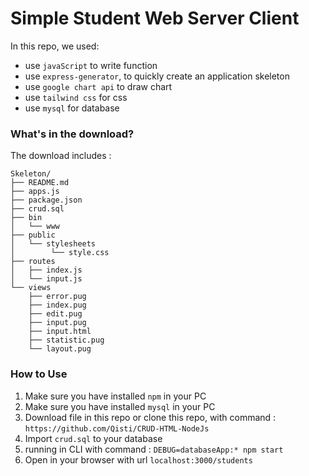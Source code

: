 # Simple Student Web Server Client 

In this repo, we used: 

* use `javaScript` to write function 
* use `express-generator`, to quickly create an application skeleton
* use `google chart api` to draw chart
* use `tailwind css` for css
* use `mysql` for database

### What's in the download?
The download includes :
```
Skeleton/
├── README.md
├── apps.js
├── package.json
├── crud.sql
├── bin
│   └── www
├── public
│   └── stylesheets
│        └── style.css
├── routes
│   ├── index.js
│   └── input.js
└── views
    ├── error.pug
    ├── index.pug
    ├── edit.pug
    ├── input.pug
    ├── input.html
    ├── statistic.pug
    └── layout.pug
```
### How to Use
1. Make sure you have installed `npm` in your PC
2. Make sure you have installed `mysql` in your PC
3. Download file in this repo or clone this repo, with command :
    `https://github.com/Qisti/CRUD-HTML-NodeJs`
4. Import `crud.sql` to your database 
5. running in CLI with command :
    `DEBUG=databaseApp:* npm start`
6. Open in your browser with url `localhost:3000/students`
